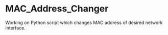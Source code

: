 # MAC_Address_Changer

Working on Python script which changes MAC address of desired network interface.
